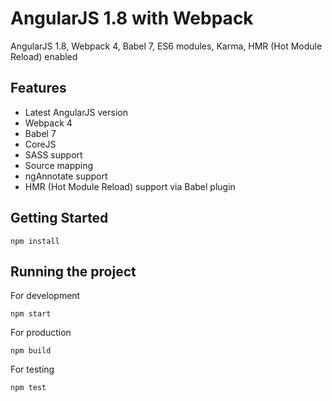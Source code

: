 # AngularJS 1.8 with Webpack

AngularJS 1.8, Webpack 4, Babel 7, ES6 modules, Karma, HMR (Hot Module Reload) enabled

## Features

+ Latest AngularJS version
+ Webpack 4
+ Babel 7
+ CoreJS
+ SASS support
+ Source mapping
+ ngAnnotate support
+ HMR (Hot Module Reload) support via Babel plugin


## Getting Started 

```
npm install
```

## Running the project 

For development 

```
npm start
```

For production 

```
npm build
```

For testing 

```
npm test
```
